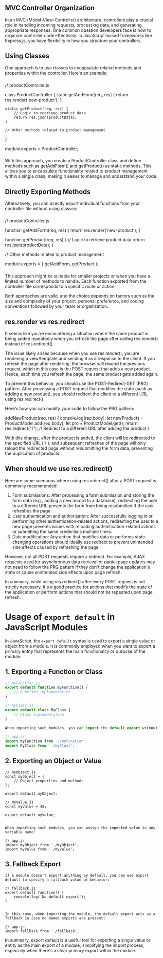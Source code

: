 ## MVC Controller Organization

In an MVC (Model-View-Controller) architecture, controllers play a crucial role in handling incoming requests, processing data, and generating appropriate responses. One common question developers face is how to organize controller code effectively. In JavaScript-based frameworks like Express.js, you have flexibility in how you structure your controllers.

## Using Classes

One approach is to use classes to encapsulate related methods and properties within the controller. Here's an example:

###

// productController.js

class ProductController {
static getAddForm(req, res) {
return res.render('new-product');
}

    static getProduct(req, res) {
        // Logic to retrieve product data
        return res.json(productData);
    }

    // Other methods related to product management

}

module.exports = ProductController;

###

With this approach, you create a ProductController class and define methods such as getAddForm() and getProduct() as static methods. This allows you to encapsulate functionality related to product management within a single class, making it easier to manage and understand your code.

## Directly Exporting Methods

Alternatively, you can directly export individual functions from your controller file without using classes:

###

// productController.js

function getAddForm(req, res) {
return res.render('new-product');
}

function getProduct(req, res) {
// Logic to retrieve product data
return res.json(productData);
}

// Other methods related to product management

module.exports = {
getAddForm,
getProduct
};

###

This approach might be suitable for smaller projects or when you have a limited number of methods to handle. Each function exported from the controller file corresponds to a specific route or action.

Both approaches are valid, and the choice depends on factors such as the size and complexity of your project, personal preference, and coding conventions followed by your team or organization.

## res.render vs res.redirect

It seems like you're encountering a situation where the same product is being added repeatedly when you refresh the page after calling res.render() instead of res.redirect().

The issue likely arises because when you use res.render(), you are rendering a view/template and sending it as a response to the client. If you refresh the page after rendering, the browser will resend the previous request, which in this case is the POST request that adds a new product. Hence, each time you refresh the page, the same product gets added again.

To prevent this behavior, you should use the POST-Redirect-GET (PRG) pattern. After processing a POST request that modifies the state (such as adding a new product), you should redirect the client to a different URL using res.redirect().

Here's how you can modify your code to follow the PRG pattern:

addNewProduct(req, res) {
console.log(req.body);
let newProducts = ProductModel.add(req.body);
let pro = ProductModel.get();
return res.redirect("/"); // Redirect to a different URL after adding the product
}

With this change, after the product is added, the client will be redirected to the specified URL ('/'), and subsequent refreshes of the page will only reload the redirected page without resubmitting the form data, preventing the duplication of products.

## When should we use res.redirect()

Here are some scenarios where using res.redirect() after a POST request is commonly recommended:

1. Form submissions: After processing a form submission and storing the form data (e.g., adding a new record to a database), redirecting the user to a different URL prevents the form from being resubmitted if the user refreshes the page.
2. User authentication and authorization: After successfully logging in or performing other authentication-related actions, redirecting the user to a new page prevents issues with reloading authentication-related actions or submitting the same credentials multiple times.
3. Data modification: Any action that modifies data or performs state-changing operations should ideally use redirect to prevent unintended side effects caused by refreshing the page.

However, not all POST requests require a redirect. For example, AJAX requests used for asynchronous data retrieval or partial page updates may not need to follow the PRG pattern if they don't change the application's state or cause unintended side effects upon page refresh.

In summary, while using res.redirect() after every POST request is not strictly necessary, it's a good practice for actions that modify the state of the application or perform actions that should not be repeated upon page refresh.

# Usage of `export default` in JavaScript Modules

In JavaScript, the `export default` syntax is used to export a single value or object from a module. It is commonly employed when you want to export a primary entity that represents the main functionality or purpose of the module.

## 1. Exporting a Function or Class

```javascript
// myFunction.js
export default function myFunction() {
    // Function implementation
}

// myClass.js
export default class MyClass {
    // Class implementation
}

When importing such modules, you can import the default export without using curly braces:

// app.js
import myFunction from './myFunction';
import MyClass from './myClass';

```


## 2. Exporting an Object or Value
```
// myObject.js
const myObject = {
    // Object properties and methods
};

export default myObject;

// myValue.js
const myValue = 42;

export default myValue;


When importing such modules, you can assign the imported value to any variable name:

// app.js
import myObject from './myObject';
import myValue from './myValue';
```

## 3. Fallback Export
```
If a module doesn't export anything by default, you can use export default to specify a fallback value or behavior:

// fallback.js
export default function() {
    console.log('No default export');
}


In this case, when importing the module, the default export acts as a fallback in case no named exports are present:

// app.js
import fallback from './fallback';
```

In summary, export default is a useful tool for exporting a single value or entity as the main export of a module, simplifying the import process, especially when there's a clear primary export within the module.




